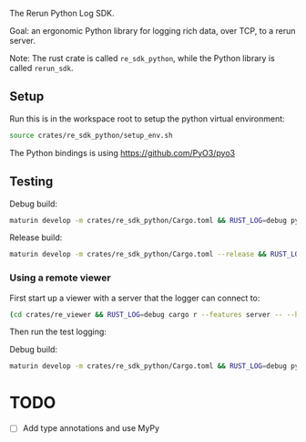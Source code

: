 The Rerun Python Log SDK.

Goal: an ergonomic Python library for logging rich data, over TCP, to a rerun server.

Note: The rust crate is called `re_sdk_python`, while the Python library is called `rerun_sdk`.

## Setup

Run this is in the workspace root to setup the python virtual environment:

```sh
source crates/re_sdk_python/setup_env.sh
```

The Python bindings is using https://github.com/PyO3/pyo3


## Testing
Debug build:
``` sh
maturin develop -m crates/re_sdk_python/Cargo.toml && RUST_LOG=debug python3 crates/re_sdk_python/test.py
```

Release build:
``` sh
maturin develop -m crates/re_sdk_python/Cargo.toml --release && RUST_LOG=debug python3 crates/re_sdk_python/test.py
```


### Using a remote viewer
First start up a viewer with a server that the logger can connect to:

```sh
(cd crates/re_viewer && RUST_LOG=debug cargo r --features server -- --host)
```

Then run the test logging:

Debug build:
``` sh
maturin develop -m crates/re_sdk_python/Cargo.toml && RUST_LOG=debug python3 crates/re_sdk_python/test.py --connect
```


# TODO
* [ ] Add type annotations and use MyPy

